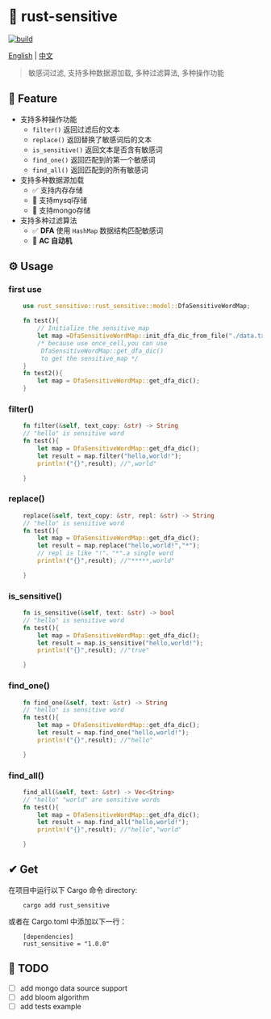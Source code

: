 # 🚫 rust-sensitive

[![build](https://img.shields.io/badge/build-1.00-brightgreen)](https://github.com/wqwqzzz/rust-sensitive)

[English](README.md) | [中文](README_ZH.md)

> 敏感词过滤, 支持多种数据源加载, 多种过滤算法, 多种操作功能

## 🌟 Feature

- 支持多种操作功能
    - `filter()` 返回过滤后的文本
    - `replace()` 返回替换了敏感词后的文本
    - `is_sensitive()` 返回文本是否含有敏感词
    - `find_one()` 返回匹配到的第一个敏感词
    - `find_all()` 返回匹配到的所有敏感词
- 支持多种数据源加载
    - ✅ 支持内存存储
    - 🔲 支持mysql存储
    - 🔲 支持mongo存储
- 支持多种过滤算法
    - ✅ **DFA** 使用 `HashMap` 数据结构匹配敏感词
    - 🔲 **AC 自动机**

## ⚙ Usage
### first use
```rust
    use rust_sensitive::rust_sensitive::model::DfaSensitiveWordMap;

    fn test(){
        // Initialize the sensitive_map
        let map =DfaSensitiveWordMap::init_dfa_dic_from_file("./data.txt");
        /* because use once_cell,you can use 
         DfaSensitiveWordMap::get_dfa_dic() 
         to get the sensitive_map */
    }
    fn test2(){
        let map = DfaSensitiveWordMap::get_dfa_dic();
    }
```
### filter()
```rust
    fn filter(&self, text_copy: &str) -> String
    // "hello" is sensitive word
    fn test(){
        let map = DfaSensitiveWordMap::get_dfa_dic();
        let result = map.filter("hello,world!");
        println!("{}",result); //",world"

    }
```
### replace()
```rust
    replace(&self, text_copy: &str, repl: &str) -> String
    // "hello" is sensitive word
    fn test(){
        let map = DfaSensitiveWordMap::get_dfa_dic();
        let result = map.replace("hello,world!","*");
        // repl is like "!"、"*".a single word
        println!("{}",result); //"*****,world"

    }
```
### is_sensitive()
```rust
    fn is_sensitive(&self, text: &str) -> bool
    // "hello" is sensitive word
    fn test(){
        let map = DfaSensitiveWordMap::get_dfa_dic();
        let result = map.is_sensitive("hello,world!");
        println!("{}",result); //"true"

    }
```

### find_one()
```rust
    fn find_one(&self, text: &str) -> String
    // "hello" is sensitive word
    fn test(){
        let map = DfaSensitiveWordMap::get_dfa_dic();
        let result = map.find_one("hello,world!");
        println!("{}",result); //"hello"

    }
```

### find_all()
```rust
    find_all(&self, text: &str) -> Vec<String>
    // "hello" "world" are sensitive words
    fn test(){
        let map = DfaSensitiveWordMap::get_dfa_dic();
        let result = map.find_all("hello,world!");
        println!("{}",result); //"hello","world"

    }
```

## ✔ Get
在项目中运行以下 Cargo 命令 directory:
```
    cargo add rust_sensitive
```
或者在 Cargo.toml 中添加以下一行：
```
    [dependencies]
    rust_sensitive = "1.0.0"
```



## 📌 TODO

- [ ] add mongo data source support
- [ ] add  bloom algorithm
- [ ] add  tests example